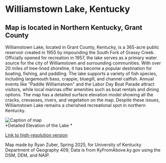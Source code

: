 # Williamstown Lake, Kentucky
## Map is located in Northern Kentucky, Grant County

Williamstown Lake, located in Grant County, Kentucky, is a 365-acre public reservoir created in 1955 by impounding the South Fork of Grassy Creek. Officially opened for recreation in 1957, the lake serves as a primary water source for the city of Williamstown and surrounding communities. With over 20 miles of tree-lined shoreline, it has become a popular destination for boating, fishing, and paddling. The lake supports a variety of fish species, including largemouth bass, crappie, bluegill, and channel catfish. Annual events like "Paddle Williamstown" and the Labor Day Boat Parade attract visitors, while local marinas offer amenities such as boat rentals and dining options. The map has a detailed surface elevation model showing all the cracks, crevasses, rivers, and vegetation on the map. Despite these issues, Williamstown Lake remains a cherished recreational spot in northern Kentucky.​

![Caption of map](KyLake.jpg)     
*Detailed Elevation of the Lake *

[Link to high-resolution version](KyLake.pdf)     

Map made by Ryan Zuber, Spring 2025, for University of Kentucky Department of Geography 409, Data is from KyFromAbove.ky.gov using the DSM, DEM, and NAIP. 
